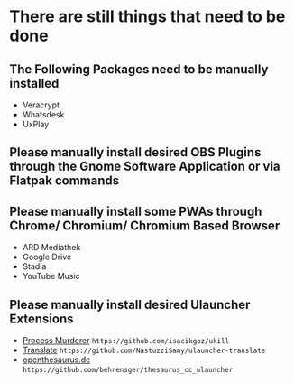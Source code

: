# There are still things that need to be done

## The Following Packages need to be manually installed

- Veracrypt
- Whatsdesk
- UxPlay

## Please manually install desired OBS Plugins through the Gnome Software Application or via Flatpak commands

## Please manually install some PWAs through Chrome/ Chromium/ Chromium Based Browser

- ARD Mediathek
- Google Drive
- Stadia
- YouTube Music

## Please manually install desired Ulauncher Extensions

- [Process Murderer](https://ext.ulauncher.io/-/github-isacikgoz-ukill) `https://github.com/isacikgoz/ukill`
- [Translate](https://ext.ulauncher.io/-/github-nastuzzisamy-ulauncher-translate) `https://github.com/NastuzziSamy/ulauncher-translate`
- [openthesaurus.de](https://ext.ulauncher.io/-/github-behrensger-thesaurus_cc_ulauncher) `https://github.com/behrensger/thesaurus_cc_ulauncher`
